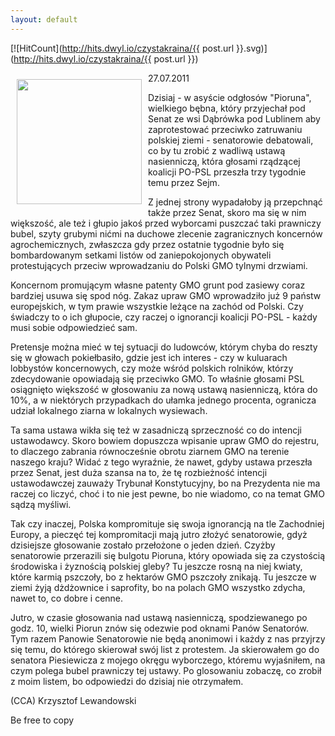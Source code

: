 ```yaml
---
layout: default
---
```


[![HitCount](http://hits.dwyl.io/czystakraina/{{ post.url }}.svg)](http://hits.dwyl.io/czystakraina/{{ post.url }})

<p><img src="{{site.baseurl}}\articles\pictures\465.gmo-samo-zlo.jpg" align="left" style="margin: 10px 10px" width="200"><!--80-->
27.07.2011</p><p>Dzisiaj - w asyście odgłosów "Pioruna", wielkiego bębna, który przyjechał pod Senat ze wsi Dąbrówka pod Lublinem aby zaprotestować przeciwko zatruwaniu polskiej ziemi - senatorowie debatowali, co by tu zrobić z wadliwą ustawą nasienniczą, która głosami rządzącej koalicji PO-PSL przeszła trzy tygodnie temu przez Sejm. </p><p>Z jednej strony wypadałoby ją przepchnąć także przez Senat, skoro ma się w nim większość, ale też i głupio jakoś przed wyborcami puszczać taki prawniczy bubel, szyty grubymi nićmi na duchowe zlecenie zagranicznych koncernów agrochemicznych, zwłaszcza gdy przez ostatnie tygodnie było się bombardowanym setkami listów od zaniepokojonych obywateli protestujących przeciw wprowadzaniu do Polski GMO tylnymi drzwiami.</p><p>Koncernom promującym własne patenty GMO grunt pod zasiewy coraz bardziej usuwa się spod nóg. Zakaz upraw GMO wprowadziło już 9 państw europejskich, w tym prawie wszystkie leżące na zachód od Polski. Czy świadczy to o ich głupocie, czy raczej o ignorancji koalicji PO-PSL - każdy musi sobie odpowiedzieć sam. </p><p>Pretensje można mieć w tej sytuacji do ludowców, którym chyba do reszty się w głowach pokiełbasiło, gdzie jest ich interes - czy w kuluarach lobbystów koncernowych, czy może wśród polskich rolników, którzy zdecydowanie opowiadają się przeciwko GMO. To właśnie głosami PSL osiągnięto większość w głosowaniu za nową ustawą nasienniczą, która do 10%, a w niektórych przypadkach do ułamka jednego procenta, ogranicza udział lokalnego ziarna w lokalnych wysiewach.</p><p>Ta sama ustawa wikła się też w zasadniczą sprzeczność co do intencji ustawodawcy. Skoro bowiem dopuszcza wpisanie upraw GMO do rejestru, to dlaczego zabrania równocześnie obrotu ziarnem GMO na terenie naszego kraju? Widać z tego wyraźnie, że nawet, gdyby ustawa przeszła przez Senat, jest duża szansa na to, że tę rozbieżność intencji ustawodawczej zauważy Trybunał Konstytucyjny, bo na Prezydenta nie ma raczej co liczyć, choć i to nie jest pewne, bo nie wiadomo, co na temat GMO sądzą myśliwi.</p><p>Tak czy inaczej, Polska kompromituje się swoja ignorancją na tle Zachodniej Europy, a pieczęć tej kompromitacji mają jutro złożyć senatorowie, gdyż dzisiejsze głosowanie zostało przełożone o jeden dzień. Czyżby senatorowie przerazili się bulgotu Pioruna, który opowiada się za czystością środowiska i żyznością polskiej gleby? Tu jeszcze rosną na niej kwiaty, które karmią pszczoły, bo z hektarów GMO pszczoły znikają. Tu jeszcze w ziemi żyją dżdżownice i saprofity, bo na polach GMO wszystko zdycha, nawet to, co dobre i cenne.</p><p>Jutro, w czasie głosowania nad ustawą nasienniczą, spodziewanego po godz. 10, wielki Piorun znów się odezwie pod oknami Panów Senatorów. Tym razem Panowie Senatorowie nie będą anonimowi i każdy z nas przyjrzy się temu, do którego skierował swój list z protestem. Ja skierowałem go do senatora Piesiewicza z mojego okręgu wyborczego, któremu wyjaśniłem, na czym polega bubel prawniczy tej ustawy. Po glosowaniu zobaczę, co zrobił z moim listem, bo odpowiedzi do dzisiaj nie otrzymałem.</p><p>(CCA) Krzysztof Lewandowski</p><p>Be free to copy</p>
